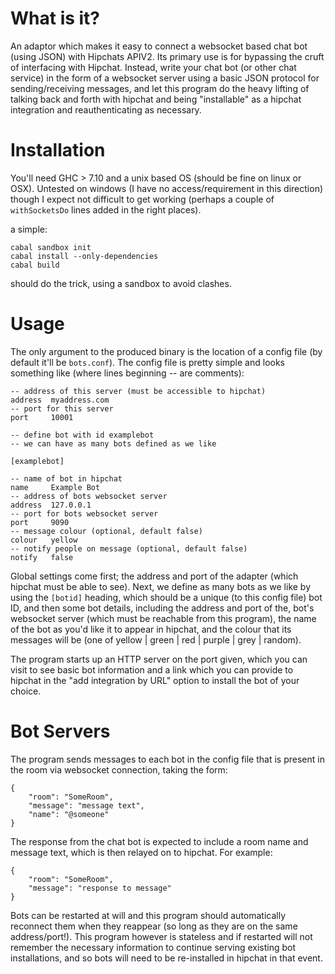 # What is it?

An adaptor which makes it easy to connect a websocket based chat bot (using JSON) with Hipchats APIV2. Its primary use is for bypassing the cruft of interfacing with Hipchat. Instead, write your chat bot (or other chat service) in the form of a websocket server using a basic JSON protocol for sending/receiving messages, and let this program do the heavy lifting of talking back and forth with hipchat and being "installable" as a hipchat integration and reauthenticating as necessary.

# Installation

You'll need GHC > 7.10 and a unix based OS (should be fine on linux or OSX). Untested on windows (I have no access/requirement in this direction) though I expect not difficult to get working (perhaps a couple of `withSocketsDo` lines added in the right places).

a simple:

```
cabal sandbox init
cabal install --only-dependencies
cabal build
```

should do the trick, using a sandbox to avoid clashes.

# Usage

The only argument to the produced binary is the location of a config file (by default it'll be `bots.conf`). The config file is pretty simple and looks something like (where lines beginning -- are comments):

```
-- address of this server (must be accessible to hipchat)
address  myaddress.com
-- port for this server
port     10001

-- define bot with id examplebot
-- we can have as many bots defined as we like

[examplebot]

-- name of bot in hipchat
name     Example Bot
-- address of bots websocket server
address  127.0.0.1
-- port for bots websocket server
port     9090
-- message colour (optional, default false)
colour   yellow
-- notify people on message (optional, default false)
notify   false

```

Global settings come first; the address and port of the adapter (which hipchat must be able to see). Next, we define as many bots as we like by using the `[botid]` heading, which should be a unique (to this config file) bot ID, and then some bot details, including the address and port of the, bot's websocket server (which must be reachable from this program), the name of the bot as you'd like it to appear in hipchat, and the colour that its messages will be (one of yellow | green | red | purple | grey | random).

The program starts up an HTTP server on the port given, which you can visit to see basic bot information and a link which you can provide to hipchat in the "add integration by URL" option to install the bot of your choice.

# Bot Servers

The program sends messages to each bot in the config file that is present in the room via websocket connection, taking the form:

```
{
	"room": "SomeRoom",
	"message": "message text",
	"name": "@someone"
}
```

The response from the chat bot is expected to include a room name and message text, which is then relayed on to hipchat. For example:

```
{
	"room": "SomeRoom",
	"message": "response to message"
}
```

Bots can be restarted at will and this program should automatically reconnect them when they reappear (so long as they are on the same address/port!). This program however is stateless and if restarted will not remember the necessary information to continue serving existing bot installations, and so bots will need to be re-installed in hipchat in that event.